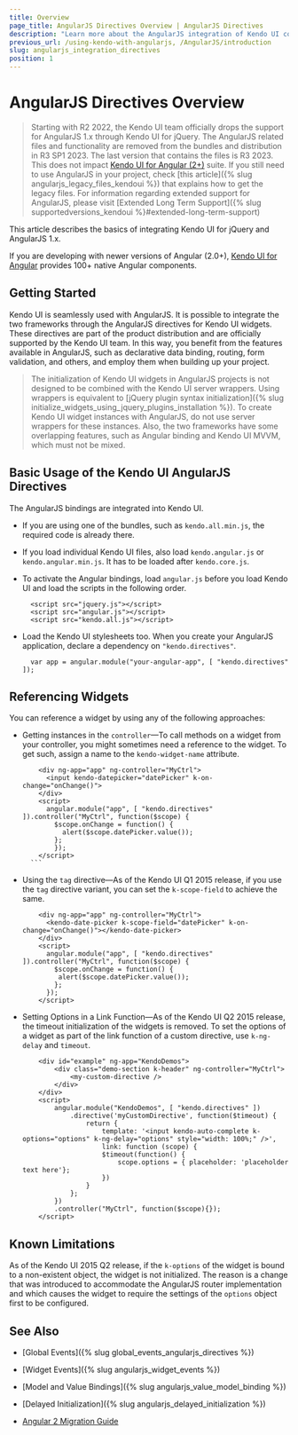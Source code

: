 ```yaml
---
title: Overview
page_title: AngularJS Directives Overview | AngularJS Directives
description: "Learn more about the AngularJS integration of Kendo UI controls and find out how to use the widgets in AngularJS applications."
previous_url: /using-kendo-with-angularjs, /AngularJS/introduction
slug: angularjs_integration_directives
position: 1
---
```


# AngularJS Directives Overview

> Starting with R2 2022, the Kendo UI team officially drops the support for AngularJS 1.x through Kendo UI for jQuery. The AngularJS related files and functionality are removed from the bundles and distribution in R3 SP1 2023. The last version that contains the files is R3 2023.
> This does not impact [Kendo UI for Angular (2+)](https://www.telerik.com/kendo-angular-ui) suite.
> If you still need to use AngularJS in your project, check [this article]({% slug angularjs_legacy_files_kendoui %}) that explains how to get the legacy files.
>For information regarding extended support for AngularJS, please visit [Extended Long Term Support]({% slug supportedversions_kendoui %}#extended-long-term-support)

This article describes the basics of integrating Kendo UI for jQuery and AngularJS 1.x. 

If you are developing with newer versions of Angular (2.0+), [Kendo UI for Angular](https://www.telerik.com/kendo-angular-ui) provides 100+ native Angular components.

## Getting Started

Kendo UI is seamlessly used with AngularJS. It is possible to integrate the two frameworks through the AngularJS directives for Kendo UI widgets. These directives are part of the product distribution and are officially supported by the Kendo UI team. In this way, you benefit from the features available in AngularJS, such as declarative data binding, routing, form validation, and others, and employ them when building up your project.

> The initialization of Kendo UI widgets in AngularJS projects is not designed to be combined with the Kendo UI server wrappers. Using wrappers is equivalent to [jQuery plugin syntax initialization]({% slug initialize_widgets_using_jquery_plugins_installation %}). To create Kendo UI widget instances with AngularJS, do not use server wrappers for these instances. Also, the two frameworks have some overlapping features, such as Angular binding and Kendo UI MVVM, which must not be mixed.

## Basic Usage of the Kendo UI AngularJS Directives

The AngularJS bindings are integrated into Kendo UI.

* If you are using one of the bundles, such as `kendo.all.min.js`, the required code is already there.
* If you load individual Kendo UI files, also load `kendo.angular.js` or `kendo.angular.min.js`. It has to be loaded after `kendo.core.js`.
* To activate the Angular bindings, load `angular.js` before you load Kendo UI and load the scripts in the following order.

        <script src="jquery.js"></script>
        <script src="angular.js"></script>
        <script src="kendo.all.js"></script>

* Load the Kendo UI stylesheets too. When you create your AngularJS application, declare a dependency on `"kendo.directives"`.

        var app = angular.module("your-angular-app", [ "kendo.directives" ]);

## Referencing Widgets

You can reference a widget by using any of the following approaches:

* Getting instances in the `controller`&mdash;To call methods on a widget from your controller, you might sometimes need a reference to the widget. To get such, assign a name to the `kendo-widget-name` attribute.

    ```dojo
        <div ng-app="app" ng-controller="MyCtrl">
          <input kendo-datepicker="datePicker" k-on-change="onChange()">
        </div>
        <script>
          angular.module("app", [ "kendo.directives" ]).controller("MyCtrl", function($scope) {
            $scope.onChange = function() {
              alert($scope.datePicker.value());
            };
            });
        </script>
      ```

* Using the `tag` directive&mdash;As of the Kendo UI Q1 2015 release, if you use the `tag` directive variant, you can set the `k-scope-field` to achieve the same.

    ```dojo
        <div ng-app="app" ng-controller="MyCtrl">
          <kendo-date-picker k-scope-field="datePicker" k-on-change="onChange()"></kendo-date-picker>
        </div>
        <script>
          angular.module("app", [ "kendo.directives" ]).controller("MyCtrl", function($scope) {
            $scope.onChange = function() {
             alert($scope.datePicker.value());
            };
          });
        </script>
    ```

* Setting Options in a Link Function&mdash;As of the Kendo UI Q2 2015 release, the timeout initialization of the widgets is removed. To set the options of a widget as part of the link function of a custom directive, use `k-ng-delay` and `timeout`.

    ```dojo
        <div id="example" ng-app="KendoDemos">
            <div class="demo-section k-header" ng-controller="MyCtrl">
                <my-custom-directive />
            </div>
        </div>
        <script>
            angular.module("KendoDemos", [ "kendo.directives" ])
                .directive('myCustomDirective', function($timeout) {
                    return {
                        template: '<input kendo-auto-complete k-options="options" k-ng-delay="options" style="width: 100%;" />',
                        link: function (scope) {
                        $timeout(function() {
                            scope.options = { placeholder: 'placeholder text here'};
                        })
                    }
                };
            })
            .controller("MyCtrl", function($scope){});
        </script>
    ```

## Known Limitations

As of the Kendo UI 2015 Q2 release, if the `k-options` of the widget is bound to a non-existent object, the widget is not initialized. The reason is a change that was introduced to accommodate the AngularJS router implementation and which causes the widget to require the settings of the `options` object first to be configured.

## See Also

* [Global Events]({% slug global_events_angularjs_directives %})
* [Widget Events]({% slug angularjs_widget_events %})
* [Model and Value Bindings]({% slug angularjs_value_model_binding %})
* [Delayed Initialization]({% slug angularjs_delayed_initialization %})

* [Angular 2 Migration Guide](https://www.telerik.com/blogs/ngmigrate-helps-you-move-from-angularjs-1-to-angular-2)

